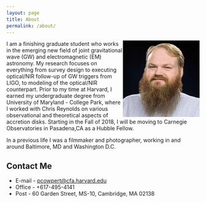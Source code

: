 ```yaml
---
layout: page
title: About
permalink: /about/
---
```


<img src="/files/base_pic.jpg" alt="portrait" style="width: 200px;float: right"/>

I am a finishing graduate student who works in the emerging new field of joint gravitational wave (GW) and electromagnetic (EM) astronomy. My research focuses on everything from survey design to executing optical/NIR follow-up of GW triggers from LIGO, to modeling of the optical/NIR counterpart. Prior to my time at Harvard, I earned my undergraduate degree from University of Maryland - College Park, where I worked with Chris Reynolds on various observational and theoretical aspects of accretion disks. Starting in the Fall of 2018, I will be moving to Carnegie Observatories in Pasadena,CA as a Hubble Fellow. 

In a previous life I was a filmmaker and photographer, working in and around Baltimore, MD and Washington D.C.


Contact Me
-----------
+ E-mail - pcowpert@cfa.harvard.edu
+ Office - +617-495-4141
+ Post - 60 Garden Street, MS-10, Cambridge, MA 02138
